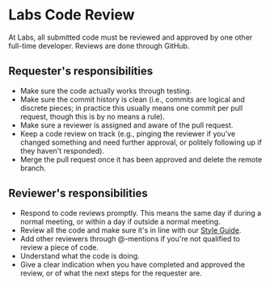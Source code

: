 Labs Code Review
=====

At Labs, all submitted code must be reviewed and approved by one other
full-time developer. Reviews are done through GitHub.

Requester's responsibilities
-----

- Make sure the code actually works through testing.
- Make sure the commit history is clean (i.e., commits are logical and
discrete pieces; in practice this usually means one commit per pull request,
though this is by no means a rule).
- Make sure a reviewer is assigned and aware of the pull request.
- Keep a code review on track (e.g., pinging the reviewer if you've changed
something and need further approval, or politely following up if they haven't
responded).
- Merge the pull request once it has been approved and delete the remote
branch.

Reviewer's responsibilities
-----

- Respond to code reviews promptly. This means the same day if during a normal
meeting, or within a day if outside a normal meeting.
- Review all the code and make sure it's in line with our
[Style Guide](style-guide.md).
- Add other reviewers through @-mentions if you're not qualified to review
a piece of code.
- Understand what the code is doing.
- Give a clear indication when you have completed and approved the review, or
of what the next steps for the requester are.
